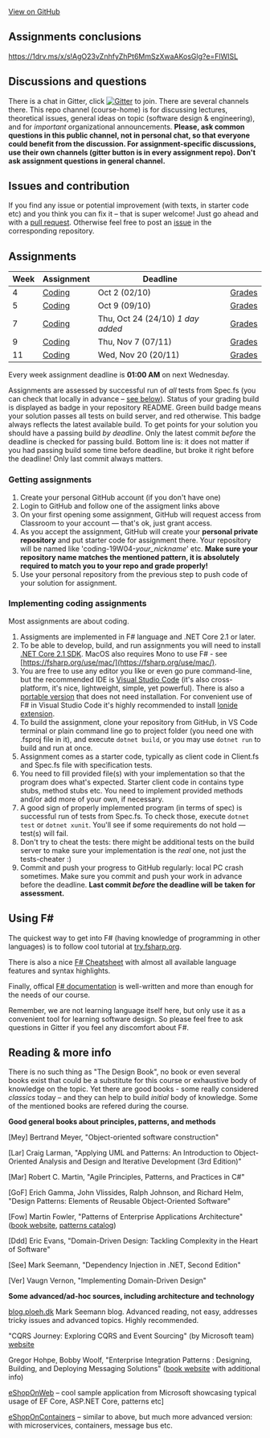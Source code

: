 [View on GitHub](https://github.com/kmaooad/kmaooad.github.io/)

## Assignments conclusions
https://1drv.ms/x/s!AgO23vZnhfyZhPt6MmSzXwaAKosGlg?e=FlWISL

## Discussions and questions

There is a chat in Gitter, click [![Gitter](https://badges.gitter.im/kmaooad/course-home.svg)](https://gitter.im/kmaooad/course-home?utm_source=badge&utm_medium=badge&utm_campaign=pr-badge) to join. There are several channels there. This repo channel (course-home) is for discussing lectures, theoretical issues, general ideas on topic (software design & engineering), and for _important_ organizational announcements. **Please, ask common questions in this public channel, not in personal chat, so that everyone could benefit from the discussion. For assignment-specific discussions, use their own channels (gitter button is in every assignment repo). Don't ask assignment questions in general channel.**

## Issues and contribution

If you find any issue or potential improvement (with texts, in starter code etc) and you think you can fix it – that is super welcome! Just go ahead and with a [pull request](https://github.com/kmaooad/kmaooad.github.io/pulls). Otherwise feel free to post an [issue](https://github.com/kmaooad/kmaooad.github.io/issues) in the corresponding repository.

## Assignments
 
| Week | Assignment | Deadline |   |
| ---- | ---- | ----- | --- |
| 4 | [Coding](https://classroom.github.com/a/eQ5nklTc) | Oct 2 (02/10) | [Grades](https://github.com/kmaooad/kmaooad.github.io/blob/master/grades/byWeek/Week-4-grades.md) |
| 5 | [Coding](https://classroom.github.com/a/wZV1fVCs) | Oct 9 (09/10)  |      [Grades](https://github.com/kmaooad/kmaooad.github.io/blob/master/grades/byWeek/Week-5-grades.md)     |
| 7 | [Coding](https://classroom.github.com/a/pcMyMZlB) | Thu, Oct 24 (24/10) *1 day added* |     [Grades](https://github.com/kmaooad/kmaooad.github.io/blob/master/grades/byWeek/Week-7-grades.md)     |
| 9 | [Coding](https://classroom.github.com/a/LK6vPUbs) | Thu, Nov 7 (07/11) | [Grades](https://github.com/kmaooad/kmaooad.github.io/blob/master/grades/byWeek/Week-9-grades.md) |
| 11 | [Coding](https://classroom.github.com/a/0FWOtdwf) | Wed, Nov 20 (20/11) | [Grades](https://github.com/kmaooad/kmaooad.github.io/blob/master/grades/byWeek/Week-11-grades.md) |

Every week assignment deadline is **01:00 AM** on next Wednesday.

Assignments are assessed by successful run of _all_ tests from Spec.fs (you can check that locally in advance – [see below](#implementing-coding-assignment)). Status of your grading build is displayed as badge in your repository README. Green build badge means your solution passes all tests on build server, and red otherwise. This badge always reflects the latest available build. To get points for your solution you should have a passing build *by deadline*. Only the latest commit _before_ the deadline is checked for passing build. Bottom line is: it does not matter if you had passing build some time before deadline, but broke it right before the deadline! Only last commit always matters.

### Getting assignments

1. Create your personal GitHub account (if you don't have one)
2. Login to GitHub and follow one of the assigment links above
3. On your first opening some assignment, GitHub will request access from Classroom to your account — that's ok, just grant access.
4. As you accept the assignment, GitHub will create your **personal private repository** and put starter code for assignment there. Your repository will be named like 'coding-19W04-*your_nickname*' etc. **Make sure your repository name matches the mentioned pattern, it is absolutely required to match you to your repo and grade properly!**
5. Use your personal repository from the previous step to push code of your solution for assignment.

### Implementing coding assignments

Most assignments are about coding.

1. Assigments are implemented in F# language and .NET Core 2.1 or later. 
2. To be able to develop, build, and run assignments you will need to install [.NET Core 2.1 SDK](https://www.microsoft.com/net/download/dotnet-core/2.1). MacOS also requires Mono to use F# - see [https://fsharp.org/use/mac/](https://fsharp.org/use/mac/).
3. You are free to use any editor you like or even go pure command-line, but the recommended IDE is [Visual Studio Code](https://code.visualstudio.com/download) (it's also cross-platform, it's nice, lightweight, simple, yet powerful). There is also a [portable version](https://code.visualstudio.com/docs/editor/portable) that does not need installation. For convenient use of F# in Visual Studio Code it's highly recommended to install [Ionide extension](http://ionide.io/).
4. To build the assignment, clone your repository from GitHub, in VS Code terminal or plain command line go to project folder (you need one with .fsproj file in it), and execute `dotnet build`, or you may use `dotnet run` to build and run at once.
5. Assignment comes as a starter code, typically as client code in Client.fs and Spec.fs file with specification tests.
6. You need to fill provided file(s) with your implementation so that the program does what's expected. Starter client code in contains type stubs, method stubs etc. You need to implement provided methods and/or add more of your own, if necessary.
7. A good sign of properly implemented program (in terms of spec) is successful run of tests from Spec.fs. To check those, execute `dotnet test` or `dotnet xunit`. You'll see if some requirements do not hold — test(s) will fail.
8. Don't try to cheat the tests: there might be additional tests on the build server to make sure your implementation is the _real_ one, not just the tests-cheater :)
9. Commit and push your progress to GitHub regularly: local PC crash sometimes. Make sure you commit and push your work in advance before the deadline. **Last commit _before_ the deadline will be taken for assessment.**

## Using F# 

The quickest way to get into F# (having knowledge of programming in other languages) is to follow cool tutorial at [try.fsharp.org](https://try.fsharp.org). 

There is also a nice [F# Cheatsheet](https://dungpa.github.io/fsharp-cheatsheet/) with almost all available language features and syntax highlights. 

Finally, offical [F# documentation](https://docs.microsoft.com/en-us/dotnet/fsharp/) is well-written and more than enough for the needs of our course. 

Remember, we are not learning language itself here, but only use it as a convenient tool for learning software design. So please feel free to ask questions in Gitter if you feel any discomfort about F#. 

## Reading & more info

There is no such thing as "The Design Book", no book or even several books exist that could be a substitute for this course or exhaustive body of knowledge on the topic. Yet there are good books - some really considered *classics* today – and they can help to build *initial* body of knowledge. Some of the mentioned books are refered during the course.

**Good general books about principles, patterns, and methods**

[Mey] Bertrand Meyer, "Object-oriented software construction"

[Lar] Craig Larman, "Applying UML and Patterns: An Introduction to Object-Oriented Analysis and Design and Iterative Development (3rd Edition)"

[Mar] Robert C. Martin, "Agile Principles, Patterns, and Practices in C#"

[GoF] Erich Gamma, John Vlissides, Ralph Johnson, and Richard Helm, "Design Patterns: Elements of Reusable Object-Oriented Software"

[Fow] Martin Fowler, "Patterns of Enterprise Applications Architecture" ([book website](https://www.martinfowler.com/books/eaa.html), [patterns catalog](https://martinfowler.com/eaaCatalog/))

[Ddd] Eric Evans, "Domain-Driven Design: Tackling Complexity in the Heart of Software"

[See] Mark Seemann, "Dependency Injection in .NET, Second Edition"

[Ver] Vaugn Vernon, "Implementing Domain-Driven Design"

**Some advanced/ad-hoc sources, including architecture and technology**

[blog.ploeh.dk](https://blog.ploeh.dk) Mark Seemann blog. Advanced reading, not easy, addresses tricky issues and advanced topics. Highly recommended.

"CQRS Journey: Exploring CQRS and Event Sourcing" (by Microsoft team) [website](https://docs.microsoft.com/en-us/previous-versions/msp-n-p/jj554200(v=pandp.10)) 

Gregor Hohpe, Bobby Woolf, "Enterprise Integration Patterns : Designing, Building, and Deploying Messaging Solutions" ([book website](https://www.enterpriseintegrationpatterns.com/) with additional info)

[eShopOnWeb](https://github.com/dotnet-architecture/eShopOnWeb) – cool sample application from Microsoft showcasing typical usage of EF Core, ASP.NET Core, patterns etc]

[eShopOnContainers](https://github.com/dotnet-architecture/eShopOnContainers) – similar to above, but much more advanced version: with microservices, containers, message bus etc.


